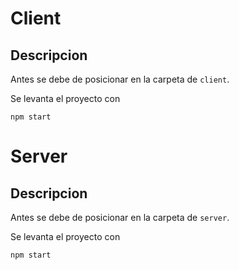 # Client

## Descripcion

Antes se debe de posicionar en la carpeta de `client`.

Se levanta el proyecto con

```
npm start
```

# Server

## Descripcion

Antes se debe de posicionar en la carpeta de `server`.

Se levanta el proyecto con

```
npm start
```
